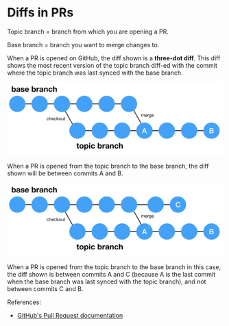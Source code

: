 # Diffs in PRs

Topic branch = branch from which you are opening a PR.

Base branch = branch you want to merge changes to.

When a PR is opened on GitHub, the diff shown is a **three-dot diff**. This diff shows the most recent version of the topic branch diff-ed with the commit where the topic branch was last synced with the base branch.





![](./images/diff1.png)

When a PR is opened from the topic branch to the base branch, the diff shown will be between commits A and B.







![](./images/diff2.png)

When a PR is opened from the topic branch to the base branch in this case, the diff shown is between commits A and C (because A is the last commit when the base branch was last synced with the topic branch), and not between commits C and B.



References:

- [GitHub's Pull Request documentation](https://help.github.com/en/articles/about-comparing-branches-in-pull-requests)

